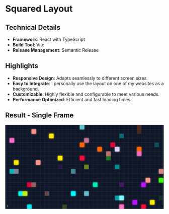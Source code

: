# Squared Layout

## Technical Details

- **Framework**: React with TypeScript
- **Build Tool**: Vite
- **Release Management**: Semantic Release

## Highlights

- **Responsive Design**: Adapts seamlessly to different screen sizes.
- **Easy to Integrate**: I personally use the layout on one of my websites as a background.
- **Customizable**: Highly flexible and configurable to meet various needs.
- **Performance Optimized**: Efficient and fast loading times.

## Result - Single Frame

![Single frame](public/image.png)
